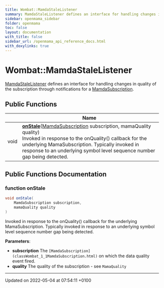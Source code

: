 ```yaml
---
title: Wombat::MamdaStaleListener
summary: MamdaStaleListener defines an interface for handling changes in quality of the subscription through notifications for a MamdaSubscription. 
sidebar: openmama_sidebar
folder: openmama
toc: false
layout: documentation
with_title: false
sidebar_url: /openmama_api_reference_docs.html
with_doxylinks: true
---
```


# Wombat::MamdaStaleListener



[MamdaStaleListener]() defines an interface for handling changes in quality of the subscription through notifications for a [MamdaSubscription](). 

## Public Functions

|                | Name           |
| -------------- | -------------- |
| void | **[onStale](interfaceWombat_1_1MamdaStaleListener.html#function-onstale)**([MamdaSubscription](classWombat_1_1MamdaSubscription.html) subscription, mamaQuality quality)<br>Invoked in response to the onQuality() callback for the underlying MamaSubscription. Typically invoked in response to an underlying symbol level sequence number gap being detected.  |

## Public Functions Documentation

### function onStale

```csharp
void onStale(
    MamdaSubscription subscription,
    mamaQuality quality
)
```

Invoked in response to the onQuality() callback for the underlying MamaSubscription. Typically invoked in response to an underlying symbol level sequence number gap being detected. 

**Parameters**: 

  * **subscription** The `[MamdaSubscription](classWombat_1_1MamdaSubscription.html)` on which the data quality event fired.
  * **quality** The quality of the subscription - see `MamaQuality`


-------------------------------

Updated on 2022-05-04 at 07:54:11 +0100